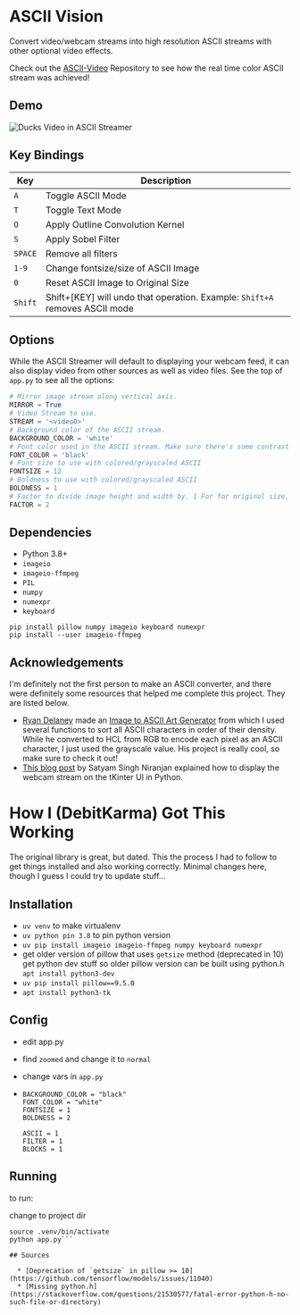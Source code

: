 # ASCII Vision

Convert video/webcam streams into high resolution ASCII streams with other optional video effects.

Check out the [ASCII-Video](https://github.com/AlexEidt/ASCII-Video) Repository to see how the real time color ASCII stream was achieved!

## Demo

<img src="Documentation/ducks.gif" alt="Ducks Video in ASCII Streamer">

## Key Bindings

Key | Description
--- | ---
`A` | Toggle ASCII Mode
`T` | Toggle Text Mode
`O` | Apply Outline Convolution Kernel
`S` | Apply Sobel Filter
`SPACE` | Remove all filters
`1-9` | Change fontsize/size of ASCII Image
`0` | Reset ASCII Image to Original Size
`Shift` | Shift+[KEY] will undo that operation. Example: `Shift+A` removes ASCII mode

## Options

While the ASCII Streamer will default to displaying your webcam feed, it can also display video from other sources as well as video files. See the top of `app.py` to see all the options:

```python
# Mirror image stream along vertical axis.
MIRROR = True
# Video Stream to use.
STREAM = '<video0>'
# Background color of the ASCII stream.
BACKGROUND_COLOR = 'white'
# Font color used in the ASCII stream. Make sure there's some contrast between the two.
FONT_COLOR = 'black'
# Font size to use with colored/grayscaled ASCII
FONTSIZE = 12
# Boldness to use with colored/grayscaled ASCII
BOLDNESS = 1
# Factor to divide image height and width by. 1 For for original size, 2 for half size, etc...
FACTOR = 2
```

## Dependencies

* Python 3.8+
* `imageio`
* `imageio-ffmpeg`
* `PIL`
* `numpy`
* `numexpr`
* `keyboard`

```
pip install pillow numpy imageio keyboard numexpr
pip install --user imageio-ffmpeg
```

## Acknowledgements

I'm definitely not the first person to make an ASCII converter, and there were definitely some resources that helped me complete this project. They are listed below.

* [Ryan Delaney](https://github.com/Vitineth?tab=followers) made an [Image to ASCII Art Generator](https://github.com/Vitineth/ascii-art-generator) from which I used several functions to sort all ASCII characters in order of their density. While he converted to HCL from RGB to encode each pixel as an ASCII character, I just used the grayscale value. His project is really cool, so make sure to check it out!
* [This blog post](https://www.codespeedy.com/video-streaming-in-tkinter-with-python/) by Satyam Singh Niranjan explained how to display the webcam stream on the tKinter UI in Python.

# How I (DebitKarma) Got This Working

The original library is great, but dated. This the process I had to follow to get things installed and also working correctly. Minimal changes here, though I guess I could try to update stuff...

## Installation

  * `uv venv` to make virtualenv
  * `uv python pin 3.8` to pin python version
  * `uv pip install imageio imageio-ffmpeg numpy keyboard numexpr`
  * get older version of pillow that uses `getsize` method (deprecated in 10)
    get python dev stuff so older pillow version can be built using python.h
    `apt install python3-dev`
  * `uv pip install pillow==9.5.0`
  * `apt install python3-tk`

## Config

  * edit app.py
  * find `zoomed` and change it to `normal`

  * change vars in `app.py`
  * ```
    BACKGROUND_COLOR = "black"
    FONT_COLOR = "white"
    FONTSIZE = 1
    BOLDNESS = 2
    
    ASCII = 1
    FILTER = 1
    BLOCKS = 1
    ```

## Running

to run:

change to project dir

```sudo su
source .venv/bin/activate
python app.py```

## Sources

  * [Deprecation of `getsize` in pillow >= 10](https://github.com/tensorflow/models/issues/11040)
  * [Missing python.h](https://stackoverflow.com/questions/21530577/fatal-error-python-h-no-such-file-or-directory)

